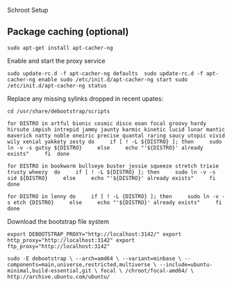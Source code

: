 Schroot Setup

## Package caching (optional)

`sudo apt-get install apt-cacher-ng`

Enable and start the proxy service

`sudo update-rc.d -f apt-cacher-ng defaults 
sudo update-rc.d -f apt-cacher-ng enable
sudo /etc/init.d/apt-cacher-ng start
sudo /etc/init.d/apt-cacher-ng status`







Replace any missing sylinks dropped in recent upates:



`cd /usr/share/debootstrap/scripts`



`for DISTRO in artful bionic cosmic disco eoan focal groovy hardy hirsute impish intrepid jammy jaunty karmic kinetic lucid lunar mantic maverick natty noble oneiric precise quantal raring saucy utopic vivid wily xenial yakkety zesty
do
    if [ ! -L ${DISTRO} ]; then
       sudo ln -v -s gutsy ${DISTRO}
    else
       echo "'${DISTRO}' already exists"
    fi 
done`



`for DISTRO in bookworm bullseye buster jessie squeeze stretch trixie trusty wheezy 
do
    if [ ! -L ${DISTRO} ]; then
       sudo ln -v -s sid ${DISTRO}
    else
       echo "'${DISTRO}' already exists"
    fi 
done`



`for DISTRO in lenny
do
    if [ ! -L {DISTRO} ]; then
       sudo ln -v -s etch {DISTRO}
    else
       echo "'${DISTRO}' already exists"
    fi 
done`



Download the bootstrap file system



`export DEBOOTSTRAP_PROXY="http://localhost:3142/"
export http_proxy="http://localhost:3142"
export ftp_proxy="http://localhost:3142"`



`sudo -E debootstrap \
--arch=amd64 \
--variant=minbase \
--components=main,universe,restricted,multiverse \
--include=ubuntu-minimal,build-essential,git \
focal \
/chroot/focal-amd64/ \
http://archive.ubuntu.com/ubuntu/ `














